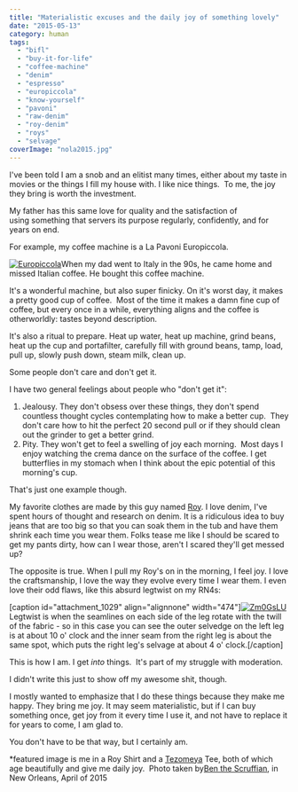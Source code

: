 ```yaml
---
title: "Materialistic excuses and the daily joy of something lovely"
date: "2015-05-13"
category: human
tags:
  - "bifl"
  - "buy-it-for-life"
  - "coffee-machine"
  - "denim"
  - "espresso"
  - "europiccola"
  - "know-yourself"
  - "pavoni"
  - "raw-denim"
  - "roy-denim"
  - "roys"
  - "selvage"
coverImage: "nola2015.jpg"
---
```


I've been told I am a snob and an elitist many times, either about my taste in movies or the things I fill my house with. I like nice things.  To me, the joy they bring is worth the investment.

My father has this same love for quality and the satisfaction of using something that servers its purpose regularly, confidently, and for years on end.

For example, my coffee machine is a La Pavoni Europiccola.

[![Europiccola](images/europiccola.jpg)](https://spencerberry.files.wordpress.com/2015/04/europiccola.jpg)When my dad went to Italy in the 90s, he came home and missed Italian coffee. He bought this coffee machine.

It's a wonderful machine, but also super finicky. On it's worst day, it makes a pretty good cup of coffee.  Most of the time it makes a damn fine cup of coffee, but every once in a while, everything aligns and the coffee is otherworldly: tastes beyond description.

It's also a ritual to prepare. Heat up water, heat up machine, grind beans, heat up the cup and portafilter, carefully fill with ground beans, tamp, load, pull up, slowly push down, steam milk, clean up.

Some people don't care and don't get it.

I have two general feelings about people who "don't get it":

1. Jealousy. They don't obsess over these things, they don't spend countless thought cycles contemplating how to make a better cup.  They don't care how to hit the perfect 20 second pull or if they should clean out the grinder to get a better grind.
2. Pity. They won't get to feel a swelling of joy each morning.  Most days I enjoy watching the crema dance on the surface of the coffee. I get butterflies in my stomach when I think about the epic potential of this morning's cup.

That's just one example though.

My favorite clothes are made by this guy named [Roy](http://www.roydenim.com/). I love denim, I've spent hours of thought and research on denim. It is a ridiculous idea to buy jeans that are too big so that you can soak them in the tub and have them shrink each time you wear them. Folks tease me like I should be scared to get my pants dirty, how can I wear those, aren't I scared they'll get messed up?

The opposite is true. When I pull my Roy's on in the morning, I feel joy. I love the craftsmanship, I love the way they evolve every time I wear them. I even love their odd flaws, like this absurd legtwist on my RN4s:

\[caption id="attachment\_1029" align="alignnone" width="474"\][![Zm0GsLU](https://spencerberry.files.wordpress.com/2015/04/zm0gslu.jpg?w=474)](https://spencerberry.files.wordpress.com/2015/04/zm0gslu.jpg) Legtwist is when the seamlines on each side of the leg rotate with the twill of the fabric - so in this case you can see the outer selvedge on the left leg is at about 10 o' clock and the inner seam from the right leg is about the same spot, which puts the right leg's selvage at about 4 o' clock.\[/caption\]

This is how I am. I get _into_ things.  It's part of my struggle with moderation.

I didn't write this just to show off my awesome shit, though.

I mostly wanted to emphasize that I do these things because they make me happy. They bring me joy. It may seem materialistic, but if I can buy something once, get joy from it every time I use it, and not have to replace it for years to come, I am glad to.

You don't have to be that way, but I certainly am.

\*featured image is me in a Roy Shirt and a [Tezomeya](http://www.tezomeya.com/en/) Tee, both of which age beautifully and give me daily joy.  Photo taken by[Ben the Scruffian](http://scruffian.com/), in New Orleans, April of 2015
